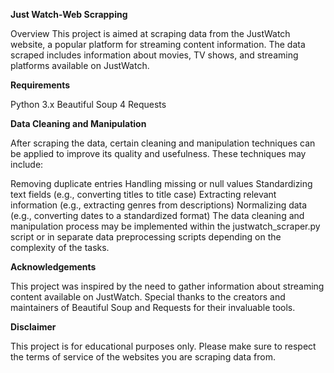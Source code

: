 __Just Watch-Web Scrapping__

Overview This project is aimed at scraping data from the JustWatch website, a popular platform for streaming content information. The data scraped includes information about movies, TV shows, and streaming platforms available on JustWatch.

**Requirements**

Python 3.x
Beautiful Soup 4
Requests

**Data Cleaning and Manipulation**

After scraping the data, certain cleaning and manipulation techniques can be applied to improve its quality and usefulness. These techniques may include:

Removing duplicate entries
Handling missing or null values
Standardizing text fields (e.g., converting titles to title case)
Extracting relevant information (e.g., extracting genres from descriptions)
Normalizing data (e.g., converting dates to a standardized format)
The data cleaning and manipulation process may be implemented within the justwatch_scraper.py script or in separate data preprocessing scripts depending on the complexity of the tasks.

**Acknowledgements**

This project was inspired by the need to gather information about streaming content available on JustWatch.
Special thanks to the creators and maintainers of Beautiful Soup and Requests for their invaluable tools.

**Disclaimer**

This project is for educational purposes only. Please make sure to respect the terms of service of the websites you are scraping data from.
